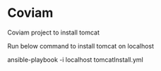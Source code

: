 # Coviam
Coviam project to install tomcat

Run below command to install tomcat on localhost

ansible-playbook -i localhost tomcatInstall.yml
